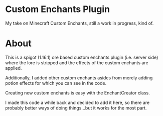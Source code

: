 # Custom Enchants Plugin 
My take on Minecraft Custom Enchants, still a work in progress, kind of. 

# About 
This is a spigot (1.16.1) ore based custom enchants plugin (i.e. server side) where the lore is stripped and the effects of the custom enchants are applied. 

Additionally, I added other custom enchants asides from merely adding potion effects for which you can see in the code. 

Creating new custom enchants is easy with the EnchantCreator class. 

I made this code a while back and decided to add it here, so there are probably better ways of doing things...but it works for the most part.  
